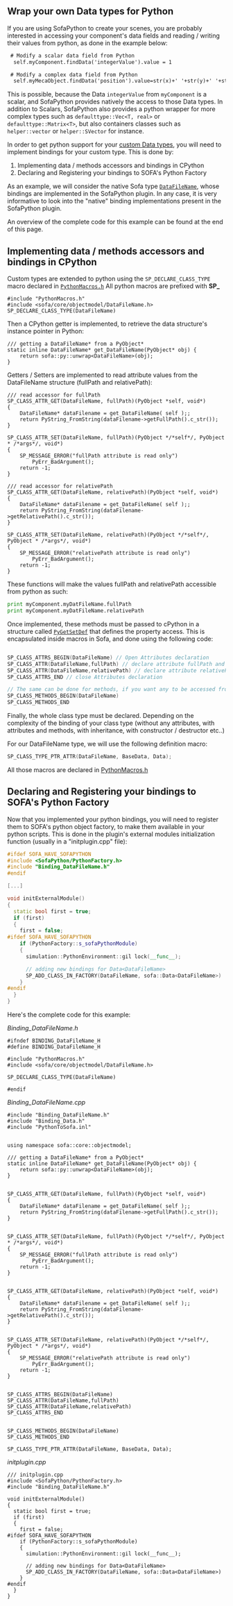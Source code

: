 Wrap your own Data types for Python
----------------------------------

If you are using SofaPython to create your scenes, you are probably interested in accessing your component's data fields and reading / writing their values from python, as done in the example below:

```xml
 # Modify a scalar data field from Python
  self.myComponent.findData('integerValue').value = 1

 # Modify a complex data field from Python
  self.myMecaObject.findData('position').value=str(x)+' '+str(y)+' '+str(z)+' 0 0 0 1'
```

This is possible, because the Data `integerValue` from `myComponent` is a scalar, and SofaPython provides natively the access to those Data types. In addition to Scalars, SofaPython also provides a python wrapper for more complex types such as `defaulttype::Vec<T, real>` or `defaulttype::Matrix<T>`, but also containers classes such as `helper::vector` or `helper::SVector` for instance.

In order to get python support for your [custom Data types](https://www.sofa-framework.org/community/doc/programming-with-sofa/start-coding/components-api/components-and-datas/#data-for-custom-types), you will need to implement bindings for your custom type. This is done by:

1. Implementing data / methods accessors and bindings in CPython
2. Declaring and Registering your bindings to SOFA's Python Factory


As an example, we will consider the native Sofa type [`DataFileName`](https://www.sofa-framework.org/api/SOFA/classsofa_1_1core_1_1objectmodel_1_1_data_file_name.html), whose bindings are implemented in the SofaPython plugin.
In any case, it is very informative to look into the "native" binding implementations present in the SofaPython plugin.

An overview of the complete code for this example can be found at the end of this page.



Implementing data / methods accessors and bindings in CPython
------------------------------
Custom types are extended to python using the `SP_DECLARE_CLASS_TYPE` macro declared in [`PythonMacros.h`](https://www.sofa-framework.org/api/SofaPython/_python_macros_8h.html)
All python macros are prefixed with **SP_**


```
#include "PythonMacros.h"
#include <sofa/core/objectmodel/DataFileName.h>
SP_DECLARE_CLASS_TYPE(DataFileName)
```

Then a CPython getter is implemented, to retrieve the data structure's instance pointer in Python:

```
/// getting a DataFileName* from a PyObject*
static inline DataFileName* get_DataFileName(PyObject* obj) {
    return sofa::py::unwrap<DataFileName>(obj);
}
```

Getters / Setters are implemented to read attribute values from the DataFileName structure (fullPath and relativePath):

```
/// read accessor for fullPath
SP_CLASS_ATTR_GET(DataFileName, fullPath)(PyObject *self, void*)
{
    DataFileName* dataFilename = get_DataFileName( self );;
    return PyString_FromString(dataFilename->getFullPath().c_str());
}

SP_CLASS_ATTR_SET(DataFileName, fullPath)(PyObject */*self*/, PyObject * /*args*/, void*)
{
    SP_MESSAGE_ERROR("fullPath attribute is read only")
        PyErr_BadArgument();
    return -1;
}

/// read accessor for relativePath
SP_CLASS_ATTR_GET(DataFileName, relativePath)(PyObject *self, void*)
{
    DataFileName* dataFilename = get_DataFileName( self );;
    return PyString_FromString(dataFilename->getRelativePath().c_str());
}

SP_CLASS_ATTR_SET(DataFileName, relativePath)(PyObject */*self*/, PyObject * /*args*/, void*)
{
    SP_MESSAGE_ERROR("relativePath attribute is read only")
        PyErr_BadArgument();
    return -1;
}

```

These functions will make the values fullPath and relativePath accessible from python as such:

```python
print myComponent.myDatFileName.fullPath
print myComponent.myDatFileName.relativePath
```

Once implemented, these methods must be passed to cPython in a structure called [`PyGetSetDef`](https://docs.python.org/2/c-api/structures.html#c.PyGetSetDef) that defines the property access. This is encapsulated inside macros in Sofa, and done using the following code:

```cpp

SP_CLASS_ATTRS_BEGIN(DataFileName) // Open Attributes declaration
SP_CLASS_ATTR(DataFileName,fullPath) // declare attribute fullPath and references both the getter and setter method for this attribute
SP_CLASS_ATTR(DataFileName,relativePath) // declare attribute relativePath and references both the getter and setter method for this attribute
SP_CLASS_ATTRS_END // close Attributes declaration

// The same can be done for methods, if you want any to be accessed from python:
SP_CLASS_METHODS_BEGIN(DataFileName)
SP_CLASS_METHODS_END
```

Finally, the whole class type must be declared. Depending on the complexity of the binding of your class type (without any attributes, with attributes and methods, with inheritance, with constructor / destructor etc..)

For our DataFileName type, we will use the following definition macro:
```cpp
SP_CLASS_TYPE_PTR_ATTR(DataFileName, BaseData, Data);
```
All those macros are declared in [PythonMacros.h](https://www.sofa-framework.org/api/SofaPython/_python_macros_8h.html)


Declaring and Registering your bindings to SOFA's Python Factory
-----------------------

Now that you implemented your python bindings, you will need to register them to SOFA's python object factory, to make them available in your python scripts. This is done in the plugin's external modules initialization function (usually in a "initplugin.cpp" file):

```cpp
#ifdef SOFA_HAVE_SOFAPYTHON
#include <SofaPython/PythonFactory.h>
#include "Binding_DataFileName.h"
#endif

[...]

void initExternalModule()
{
  static bool first = true;
  if (first)
  {
    first = false;
#ifdef SOFA_HAVE_SOFAPYTHON
    if (PythonFactory::s_sofaPythonModule)
    {
      simulation::PythonEnvironment::gil lock(__func__);

      // adding new bindings for Data<DataFileName>
      SP_ADD_CLASS_IN_FACTORY(DataFileName, sofa::Data<DataFileName>)
    }
#endif
  }
}

```


Here's the complete code for this example:

_Binding_DataFileName.h_

```
#ifndef BINDING_DataFileName_H
#define BINDING_DataFileName_H

#include "PythonMacros.h"
#include <sofa/core/objectmodel/DataFileName.h>

SP_DECLARE_CLASS_TYPE(DataFileName)

#endif
```

_Binding_DataFileName.cpp_

```
#include "Binding_DataFileName.h"
#include "Binding_Data.h"
#include "PythonToSofa.inl"


using namespace sofa::core::objectmodel;

/// getting a DataFileName* from a PyObject*
static inline DataFileName* get_DataFileName(PyObject* obj) {
    return sofa::py::unwrap<DataFileName>(obj);
}


SP_CLASS_ATTR_GET(DataFileName, fullPath)(PyObject *self, void*)
{
    DataFileName* dataFilename = get_DataFileName( self );;
    return PyString_FromString(dataFilename->getFullPath().c_str());
}


SP_CLASS_ATTR_SET(DataFileName, fullPath)(PyObject */*self*/, PyObject * /*args*/, void*)
{
    SP_MESSAGE_ERROR("fullPath attribute is read only")
        PyErr_BadArgument();
    return -1;
}


SP_CLASS_ATTR_GET(DataFileName, relativePath)(PyObject *self, void*)
{
    DataFileName* dataFilename = get_DataFileName( self );;
    return PyString_FromString(dataFilename->getRelativePath().c_str());
}


SP_CLASS_ATTR_SET(DataFileName, relativePath)(PyObject */*self*/, PyObject * /*args*/, void*)
{
    SP_MESSAGE_ERROR("relativePath attribute is read only")
        PyErr_BadArgument();
    return -1;
}


SP_CLASS_ATTRS_BEGIN(DataFileName)
SP_CLASS_ATTR(DataFileName,fullPath)
SP_CLASS_ATTR(DataFileName,relativePath)
SP_CLASS_ATTRS_END


SP_CLASS_METHODS_BEGIN(DataFileName)
SP_CLASS_METHODS_END

SP_CLASS_TYPE_PTR_ATTR(DataFileName, BaseData, Data);

```

_initplugin.cpp_

```
/// initplugin.cpp
#include <SofaPython/PythonFactory.h>
#include "Binding_DataFileName.h"

void initExternalModule()
{
  static bool first = true;
  if (first)
  {
    first = false;
#ifdef SOFA_HAVE_SOFAPYTHON
    if (PythonFactory::s_sofaPythonModule)
    {
      simulation::PythonEnvironment::gil lock(__func__);

      // adding new bindings for Data<DataFileName>
      SP_ADD_CLASS_IN_FACTORY(DataFileName, sofa::Data<DataFileName>)
    }
#endif
  }
}
```

